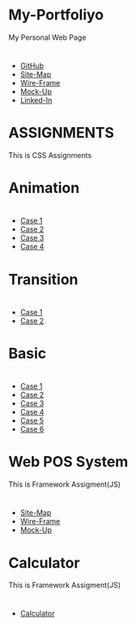 # My-Portfoliyo
My Personal Web Page



#
* <a href="https://github.com/Hasindi" target="_blank">GitHub</a>
* <a href="https://www.gloomaps.com/GP22PWs9hs" target="_blank">Site-Map</a>
* <a href="https://wireframe.cc/loWpT3" target="_blank">Wire-Frame</a>
* <a href="https://www.figma.com/file/dJoILQtJpSfhoXv83FcBmK/Untitled?node-id=1%3A2
" target="_blank">Mock-Up</a>
* <a href="https://www.linkedin.com/in/hasindi-mudithya" target="_blank">Linked-In</a>
#





# ASSIGNMENTS
This is CSS Assignments



Animation
==========

#
* <a href="" target="_blank">Case 1</a>
* <a href="" target="_blank">Case 2</a>
* <a href="" target="_blank">Case 3</a>
* <a href="" target="_blank">Case 4</a>
#


Transition
===========

#
* <a href="" target="_blank">Case 1</a>
* <a href="" target="_blank">Case 2</a>
#


Basic
======


#
* <a href="" target="_blank">Case 1</a>
* <a href="" target="_blank">Case 2</a>
* <a href="" target="_blank">Case 3</a>
* <a href="" target="_blank">Case 4</a>
* <a href="" target="_blank">Case 5</a>
* <a href="" target="_blank">Case 6</a>
#




# Web POS System
This is Framework Assigment(JS)



#
* <a href="https://www.gloomaps.com/WGlJA3tNGK" target="_blank">Site-Map</a>
* <a href="https://wireframe.cc/Cz7zz0" target="_blank">Wire-Frame</a>
* <a href="https://www.figma.com/file/UPmyNn4DZ9JiO5eWY1sonb/POS-System?node-id=1%3A93">Mock-Up</a>
#





# Calculator
This is Framework Assigment(JS)



#
* <a href="" target="_blank">Calculator</a>
#

